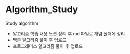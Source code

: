 # Algorithm_Study
Study algorithm

- 알고리즘 학습 내용 노션 정리 후 md 파일로 개념 폴더에 정리
- 백준 알고리즘 풀이 후 업로드
- 프로그래머스 알고리즘 풀이 후 업로드
